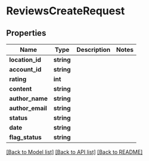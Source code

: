 # ReviewsCreateRequest

## Properties
Name | Type | Description | Notes
------------ | ------------- | ------------- | -------------
**location_id** | **string** |  | 
**account_id** | **string** |  | 
**rating** | **int** |  | 
**content** | **string** |  | 
**author_name** | **string** |  | 
**author_email** | **string** |  | 
**status** | **string** |  | 
**date** | **string** |  | 
**flag_status** | **string** |  | 

[[Back to Model list]](../README.md#documentation-for-models) [[Back to API list]](../README.md#documentation-for-api-endpoints) [[Back to README]](../README.md)


